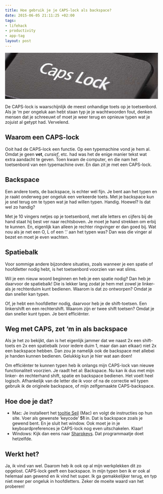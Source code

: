 ```yaml
---
title: Hoe gebruik je je CAPS-lock als backspace?
date: 2015-06-05 21:11:25 +02:00
tags:
- lifehack
- productivity
- app-tag
layout: post
---
```


![CAPS lock](/content/images/2015/06/capslock.jpg)

De CAPS-lock is waarschijnlijk de meest onhandige toets op je toetsenbord. Als je ‘m per ongeluk aan hebt staan typ je je wachtwoorden fout, denken mensen dat je schreeuwt of moet je weer terug en opnieuw typen wat je zojuist al getypt had. Vervelend.

## Waarom een CAPS-lock
Ooit had de CAPS-lock een functie. Op een typemachine vond je hem al. Omdat je geen **vet**, *cursief*, etc. had was het de enige manier tekst wat extra aandacht te geven. Toen kwam de computer, en die nam het toetsenbord van een typemachine over. En dan zit je met een CAPS-lock.

## Backspace
Een andere toets, de backspace, is echter wél fijn. Je bent aan het typen en je raakt onderweg per ongeluk een verkeerde toets. Met je backspace kun je snel terug om te typen wat je had willen typen. Handig. Hoewel? Is dat wel zo handig? 

Met je 10 vingers netjes op je toetsenbord, met alle letters en cijfers bij de hand staat hij best ver naar rechtsboven. Je moet je hand strekken om erbij te kunnen. En, eigenlijk kan alleen je rechter ringvinger er dan goed bij. Wat nou als je net een O, L of een ‘.’ aan het typen was? Dan was die vinger al bezet en moet je even wachten.

## Spatiebalk
Voor sommige andere bijzondere situaties, zoals wanneer je een spatie of hoofdletter nodig hebt, is het toetsenbord voorzien van wat slims.

Wil je een nieuw woord beginnen en heb je een spatie nodig? Dan heb je daarvoor de spatiebalk! Die is lekker lang zodat je hem met zowel je linker- als je rechterduim kunt bedienen. Waarom is dat zo ontworpen? Omdat je dan sneller kan typen.

Of, je hebt een hoofdletter nodig, daarvoor heb je de shift-toetsen. Een linkershift en een rechtershift. Waarom zijn er twee shift toetsen? Omdat je dan sneller kunt typen. Je bent efficiënter.

## Weg met CAPS, zet ‘m in als backspace
Als je het zo bekijkt, dan is het eigenlijk jammer dat we naast 2x een shift-toets en 2x een spatiebalk (voor iedere duim 1, maar dan aan elkaar) niet 2x een backspace hebben. Dan zou je namelijk ook de backspace met allebei je handen kunnen bedienen. Gelukkig kun je hier wat aan doen!

Om efficiënter te kunnen typen heb ik onlangs mijn CAPS-lock van nieuwe functionaliteit voorzien. Je raadt het al: Backspace. Nu kan ik dus met mijn linker- én rechterhand shift, spatie en backspace bedienen. Het voelt heel logisch. Afhankelijk van de letter die ik voor of na de correctie wil typen gebruik ik de originele backspace, of mijn zelfgemaakte CAPS-backspace.

## Hoe doe je dat?

- Mac: Je installeert het [tooltje Seil](https://pqrs.org/osx/karabiner/seil.html.en) (Mac) en volgt de instructies op hun site. Voer als gewenste ‘keycode’ **51** in. Dat is backspace zoals je gewend bent. En je sluit het window. Ook moet je in je keyboardpreferences je CAPS-lock nog even uitschakelen. Klaar!
- Windows: Kijk dan eens naar [Sharpkeys](http://sharpkeys.codeplex.com/). Dat programmaatje doet hetzelfde.

## Werkt het?
Ja, ik vind van wel. Daarom heb ik ook op al mijn werkplekken dit zo opgelost. CAPS-lock geeft een backspace. In mijn typen ben ik er ook al helemaal aan gewend en ik vind het super. Ik ga gemakkelijker terug, en typ niet meer per ongeluk in hoofdletters. Zeker de moeite waard van het proberen!